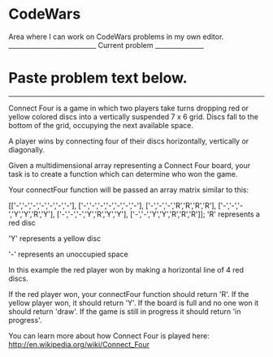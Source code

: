 # CodeWars
Area where I can work on CodeWars problems in my own editor.
___________________________ Current problem _______________
# Paste problem text below.
____________________________________________________

Connect Four is a game in which two players take turns dropping red or yellow colored discs into a vertically suspended 7 x 6 grid. Discs fall to the bottom of the grid, occupying the next available space.

A player wins by connecting four of their discs horizontally, vertically or diagonally.

Given a multidimensional array representing a Connect Four board, your task is to create a function which can determine who won the game.

Your connectFour function will be passed an array matrix similar to this:

[['-','-','-','-','-','-','-'],
 ['-','-','-','-','-','-','-'],
 ['-','-','-','R','R','R','R'],
 ['-','-','-','Y','Y','R','Y'],
 ['-','-','-','Y','R','Y','Y'],
 ['-','-','Y','Y','R','R','R']];
'R' represents a red disc

'Y' represents a yellow disc

'-' represents an unoccupied space

In this example the red player won by making a horizontal line of 4 red discs.

If the red player won, your connectFour function should return 'R'. If the yellow player won, it should return 'Y'. If the board is full and no one won it should return 'draw'. If the game is still in progress it should return 'in progress'.

You can learn more about how Connect Four is played here: http://en.wikipedia.org/wiki/Connect_Four
